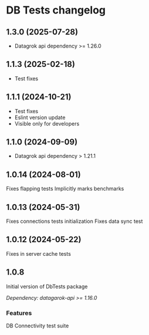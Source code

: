 # DB Tests changelog

## 1.3.0 (2025-07-28)

* Datagrok api dependency >= 1.26.0

## 1.1.3 (2025-02-18)

* Test fixes

## 1.1.1 (2024-10-21)

* Test fixes
* Eslint version update
* Visible only for developers

## 1.1.0 (2024-09-09)

* Datagrok api dependency > 1.21.1

## 1.0.14 (2024-08-01)

Fixes flapping tests
Implicitly marks benchmarks

## 1.0.13 (2024-05-31)

Fixes connections tests initialization
Fixes data sync test

## 1.0.12 (2024-05-22)

Fixes in server cache tests

## 1.0.8

Initial version of DbTests package

*Dependency: datagarok-api >= 1.16.0*

### Features

DB Connectivity test suite
